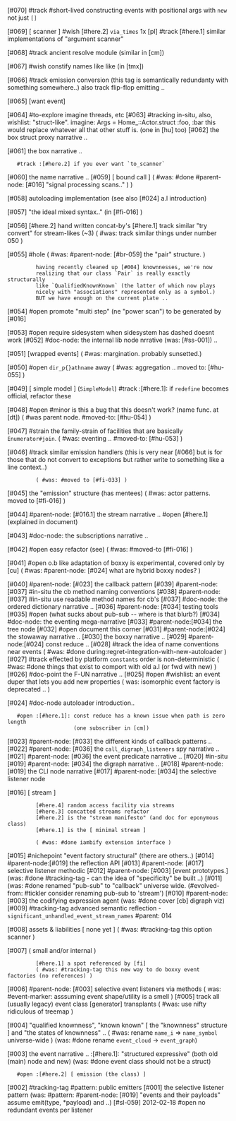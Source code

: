 [#070]       #track #short-lived constructing events with positional args
             with `new` not just `[]`

[#069]       [ scanner ]
       #wish  [#here.2] `via_times` 1x [pl]
       #track [#here.1] similar implementations of "argument scanner"

[#068]       #track ancient resolve module (similar in [cm])

[#067] #wish constify names like like (in [tmx])

[#066]       #track emission conversion (this tag is semantically
             redundanty with something somewhere..)
             also track flip-flop emitting ..

[#065]       [want event]

[#064]    #to-explore imagine threads, etc
[#063]       #tracking in-situ, also, wishlist: "struct-like". imagine:
               Args = Home_::Actor.struct :foo, :bar
               this would replace whatever all that other stuff is.
               (one in [hu] too)
[#062]       the box struct proxy narrative ..

[#061]       the box narrative ..

       #track :[#here.2] if you ever want `to_scanner`

[#060]       the name narrative ..
[#059]       [ bound call ]
             ( #was: #done #parent-node: [#016] "signal processing scans.." ) )

[#058]       autoloading implementation (see also [#024] a.l introduction)

[#057]       "the ideal mixed syntax.." (in [#fi-016] )

[#056]       [#here.2] hand written concat-by's
             [#here.1] track similar "try convert" for stream-likes (~3)
             ( #was: track similar things under number 050 )

[#055] #hole ( #was: #parent-node: [#br-059]  the "pair" structure. )

             having recently cleaned up [#004] knownnesses, we're now
             realizing that our class `Pair` is really exactly structurally
             like `QualifiedKnownKnown` (the latter of which now plays
             nicely with "associations" represented only as a symbol.)
             BUT we have enough on the current plate ..


[#054] #open promote "multi step" (ne "power scan") to be generated by [#016]

[#053] #open require sidesystem when sidesystem has dashed doesnt work
[#052]       #doc-node: the internal lib node nrrative (was: [#ss-001]) ..

[#051]       [wrapped events]
             ( #was: margination. probably sunsetted.)

[#050] #open `dir_p{}athname` away
             ( #was: aggregation .. moved to: [#hu-055] )

[#049]       [ simple model ]  (`SimpleModel`)
       #track :[#here.1]: if `redefine` becomes official, refactor these

[#048] #open #minor is this a bug that this doesn't work? (name func. at [dt])
             ( #was parent node. #moved-to: [#hu-054] )

[#047]       #strain the family-strain of facilities that are basically
             `Enumerator#join`. ( #was: eventing .. #moved-to: [#hu-053] )

[#046] #track similar emission handlers (this is very near [#066] but is
              for those that do not convert to exceptions but rather
              write to something like a line context..)

             ( #was: #moved to [#fi-033] )

[#045]       the "emission" structure (has mentees)
             ( #was: actor patterns. moved to [#fi-016] )

[#044]       #parent-node: [#016.1] the stream narrative ..
       #open  [#here.1]  (explained in document)

[#043]       #doc-node: the subscriptions narrative ..

[#042] #open easy refactor (see)
             ( #was: #moved-to [#fi-016] )

[#041] #open o.b like adaptation of boxxy is experimental, covered only by [cu]
             ( #was: #parent-node: [#024] what are hybrid boxxy nodes? )

[#040]       #parent-node: [#023] the callback pattern
[#039]       #parent-node: [#037] #in-situ the cb method naming conventions
[#038]       #parent-node: [#037] #in-situ use readable method names for cb's
[#037]       #doc-node: the ordered dictionary narrative ..
[#036]       #parent-node: [#034] testing tools
[#035] #open (what sucks about pub-sub -- where is that blurb?)
[#034]       #doc-node: the eventing mega-narrative
[#033]       #parent-node:[#034] the tree node
[#032] #open document this corner
[#031]       #parent-node:[#024] the stowaway narrative ..
[#030]       the boxxy narrative ..
[#029]       #parent-node:[#024] const reduce ..
[#028]       #track the idea of name conventions near events
             ( #was: #done during:regret-integration-with-new-autoloader )
[#027]       #track effected by platform `constants` order is non-deterministic
             ( #was: #done things that exist to comport with old a.l (or fwd with new) )
[#026]       #doc-point the F-UN narrative ..
[#025] #open #wishlist: an event duper that lets you add new properties
             ( was: isomorphic event factory is deprecated .. )

[#024]       #doc-node autoloader introduction..

       #open :[#here.1]: const reduce has a known issue when path is zero length
                         (one subscriber in [cm])

[#023]       #parent-node: [#033] the different kinds of callback patterns ..
[#022]       #parent-node: [#036] the `call_digraph_listeners` spy narrative ..
[#021]       #parent-node: [#036] the event predicate narrative ..
[#020]       #in-situ
[#019]       #parent-node: [#034] the digraph narrative ..
[#018]       #parent-node: [#019] the CLI node narrative
[#017]       #parent-node: [#034] the selective listener node

[#016]       [ stream ]

             [#here.4] random access facility via streams
             [#here.3] concatted streams refactor
             [#here.2] is the "stream manifesto" (and doc for eponymous class)
             [#here.1] is the [ minimal stream ]

             ( #was: #done iambify extension interface )
[#015]       #nichepoint "event factory structural" (there are others..)
[#014]       #parent-node:[#019] the reflection API
[#013]       #parent-node: [#017] selective listener methodic
[#012]       #parent-node: [#003]  [event prototypes.]
             (was: #done #tracking-tag - can the idea of "specificity" be built ..)
[#011]       (was: #done renamed "pub-sub" to "callback" universe wide.
               (#evolved-from: #tickler consider renaming pub-sub to 'stream')
[#010]       #parent-node: [#003] the codifying expression agent
             (was: #done cover [cb] digraph viz)
[#009]       #tracking-tag advanced semantic reflection -
               `significant_unhandled_event_stream_names`
               #parent: 014

[#008]       assets & liabilities
             [ none yet ]
             ( #was: #tracking-tag this option scanner )

[#007]       ( small and/or internal )

             [#here.1] a spot referenced by [fi]
             ( #was: #tracking-tag this new way to do boxxy event factories (no references) )

[#006]       #parent-node: [#003] selective event listeners via methods
             ( was: #event-marker: asssuming event shape/utility is a smell )
[#005]       track all (usually legacy) event class [generator] transplants
             ( #was: use nifty ridiculous of treemap )

[#004]       "qualified knownness", "known known"
             [ the "knownness" structure ] and "the states of knownness" ..
             ( #was: rename `name_i` => `name_symbol` universe-wide )
             (was: #done rename `event_cloud` -> `event_graph`)

[#003]       the event narrative ..
             :[#here.1]: "structured expressive" (both old (main) node and new)
             (was: #done event class should not be a struct)

       #open :[#here.2] [ emission (the class) ]

[#002]       #tracking-tag #pattern: public emitters
[#001]       the selective listener pattern
             (was: #pattern: #parent-node: [#019] "events and their payloads"
               assume emit(type, *payload) and ..)
[#sl-059] 2012-02-18 #open no redundant events per listener
